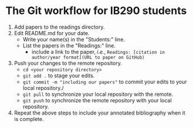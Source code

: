 # The Git workflow for IB290 students

1. Add papers to the readings directory.
2. Edit README.md for your date.
    - Write your name(s) in the "Students:" line.
    - List the papers in the "Readings:" line.
        - include a link to the paper, _i.e._, `Readings: [citation in author/year format](URL to paper on GitHub)`
3. Push your changes to the remote repository.
    - `cd <your repository directory>`
    - `git add .` to stage your edits.
    - `git commit -m "including our papers"` to commit your edits to your local repository./
    - `git pull` to synchronize your local repository with the remote.
    - `git push` to synchronize the remote repository with your local repository.
4. Repeat the above steps to include your annotated bibliography when it is complete. 

